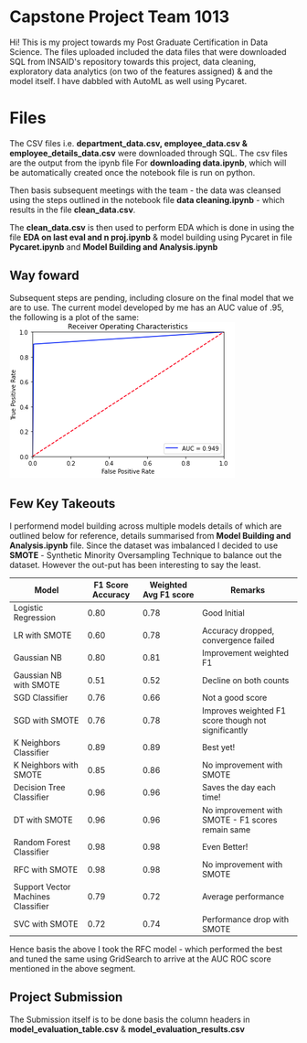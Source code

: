 # Capstone Project Team 1013

Hi!  This is my project towards my Post Graduate Certification in Data Science.  The files uploaded included the data files that were downloaded SQL from INSAID's repository towards this project, data cleaning, exploratory data analytics (on two of the features assigned) & and the model itself.  I have dabbled with AutoML as well using Pycaret.


# Files

The CSV files i.e. **department_data.csv, employee_data.csv & employee_details_data.csv** were downloaded through SQL.  The csv files are the output from the ipynb file For **downloading data.ipynb**, which will be automatically created once the notebook file is run on python.

Then basis subsequent meetings with the team - the data was cleansed using the steps outlined in the notebook file **data cleaning.ipynb** - which results in the file **clean_data.csv**.

The **clean_data.csv** is then used to perform EDA which is done in using the file **EDA on last eval and n proj.ipynb** & model building using Pycaret in file **Pycaret.ipynb** and **Model Building and Analysis.ipynb**  

## Way foward

Subsequent steps are pending, including closure on the final model that we are to use. The current model developed by me has an AUC value of .95, the following is a plot of the same:
![AUC ROC Curve](https://github.com/ArijitChakrabarti/Capstone-Project/blob/main/AUCROCCURVE.PNG?raw=true)

## Few Key Takeouts

I performend model building across multiple models details of  which are outlined below for reference, details summarised from **Model Building and Analysis.ipynb** file.  Since the dataset was imbalanced I decided  to use **SMOTE** - Synthetic Minority Oversampling Technique to balance out the dataset.  However the out-put has been interesting to say the least.

|Model           |F1 Score Accuracy	             |Weighted Avg F1 score  | Remarks 	|
|----------------|-------------------------------|-----------------------------|--|
|Logistic Regression|0.80           |0.78           | Good Initial
|LR with SMOTE        |0.60	            |0.78            | Accuracy dropped, convergence failed|
|Gaussian NB         |0.80|0.81| Improvement weighted F1|
|Gaussian NB with SMOTE| 0.51 | 0.52 | Decline on both counts |
|SGD Classifier| 0.76 | 0.66 | Not a good score|
|SGD with SMOTE| 0.76 | 0.78 | Improves weighted F1 score though not significantly|
|K Neighbors Classifier | 0.89 | 0.89 | Best yet!
|K Neighbors with SMOTE | 0.85 | 0.86 | No improvement with SMOTE
|Decision Tree Classifier | 0.96 | 0.96 | Saves the day each time!
|DT with SMOTE | 0.96 | 0.96 | No improvement with SMOTE - F1 scores remain same
|Random Forest Classifier | 0.98 | 0.98 | Even Better!
|RFC with SMOTE | 0.98 | 0.98 | No improvement with SMOTE
|Support Vector Machines Classifier | 0.79 | 0.72 | Average performance
|SVC with SMOTE | 0.72 | 0.74 | Performance drop with SMOTE

Hence basis the above I took the RFC model - which performed the best and tuned the same using GridSearch to arrive at the AUC ROC score mentioned in the above segment.

## Project Submission

The Submission itself is to be done basis the column headers in **model_evaluation_table.csv** & **model_evaluation_results.csv**
